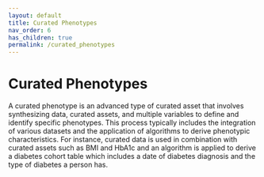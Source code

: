 ```yaml
---
layout: default
title: Curated Phenotypes
nav_order: 6
has_children: true
permalink: /curated_phenotypes
---
```


# Curated Phenotypes

A curated phenotype is an advanced type of curated asset that involves synthesizing data, curated assets, and multiple variables to define and identify specific phenotypes. This process typically includes the integration of various datasets and the application of algorithms to derive phenotypic characteristics. For instance, curated data is used in combination with curated assets such as BMI and HbA1c and an algorithm is applied to derive a diabetes cohort table which includes a date of diabetes diagnosis and the type of diabetes a person has.
